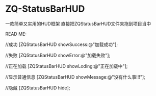 # ZQ-StatusBarHUD
一款简单又实用的HUD框架  直接把ZQStatusBarHUD文件夹拖到项目当中

READ ME:







//成功
[ZQStatusBarHUD showSuccess:@"加载成功"];






//失败
[ZQStatusBarHUD showError:@"加载失败"];







//正在加载
[ZQStatusBarHUD showLoding:@"正在加载中"];








//显示普通信息
[ZQStatusBarHUD showMessage:@"没有什么事!!!"];







//隐藏
[ZQStatusBarHUD hide];
